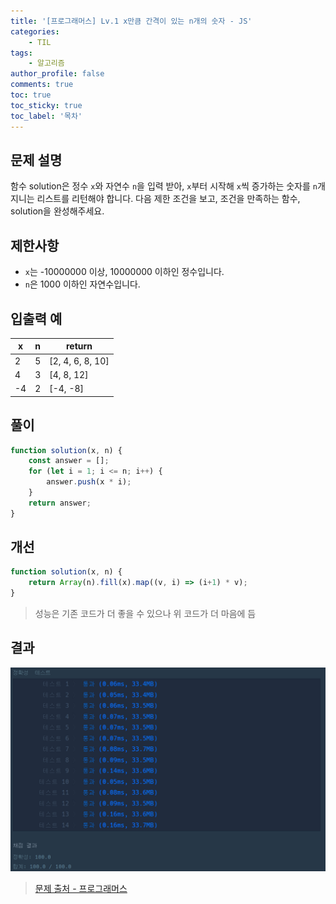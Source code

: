 ```yaml
---
title: '[프로그래머스] Lv.1 x만큼 간격이 있는 n개의 숫자 - JS'
categories:
    - TIL
tags:
    - 알고리즘
author_profile: false
comments: true
toc: true
toc_sticky: true
toc_label: '목차'
---
```


## 문제 설명
함수 solution은 정수 `x`와 자연수 `n`을 입력 받아, `x`부터 시작해 `x`씩 증가하는 숫자를 `n`개 지니는 리스트를 리턴해야 합니다. 다음 제한 조건을 보고, 조건을 만족하는 함수, solution을 완성해주세요.

## 제한사항
* `x`는 -10000000 이상, 10000000 이하인 정수입니다.
* `n`은 1000 이하인 자연수입니다.

## 입출력 예

| x  | n | return           |
|----|---|------------------|
| 2  | 5 | [2, 4, 6, 8, 10] |
| 4  | 3 | [4, 8, 12]       |
| -4 | 2 | [-4, -8]         |

## 풀이
```javascript
function solution(x, n) {
    const answer = [];
    for (let i = 1; i <= n; i++) {
        answer.push(x * i);
    }
    return answer;
}
```

## 개선
```javascript
function solution(x, n) {
    return Array(n).fill(x).map((v, i) => (i+1) * v);
}
```
> 성능은 기존 코드가 더 좋을 수 있으나 위 코드가 더 마음에 듬

## 결과
![result](/assets/images/2023/08/21/algorithm-06-result.png)

>[문제 출처 - 프로그래머스](https://school.programmers.co.kr/learn/courses/30/lessons/12954)